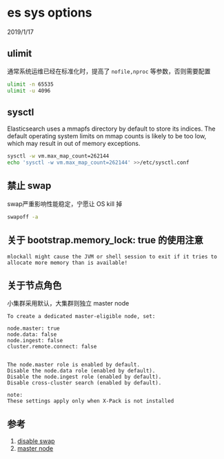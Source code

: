 # es sys options

2019/1/17

## ulimit

通常系统运维已经在标准化时，提高了 `nofile,nproc` 等参数，否则需要配置

```bash
ulimit -n 65535
ulimit -u 4096

```

## sysctl

Elasticsearch uses a mmapfs directory by default to store its indices. The default operating system limits on mmap counts is likely to be too low, which may result in out of memory exceptions.

```bash
sysctl -w vm.max_map_count=262144
echo 'sysctl -w vm.max_map_count=262144' >>/etc/sysctl.conf

```

## 禁止 swap

swap严重影响性能稳定，宁愿让 OS kill 掉

```bash
swapoff -a
```


## 关于 bootstrap.memory_lock: true 的使用注意

`mlockall might cause the JVM or shell session to exit if it tries to allocate more memory than is available!`


## 关于节点角色

小集群采用默认，大集群则独立 master node

```
To create a dedicated master-eligible node, set:

node.master: true
node.data: false
node.ingest: false
cluster.remote.connect: false


The node.master role is enabled by default.
Disable the node.data role (enabled by default).
Disable the node.ingest role (enabled by default).
Disable cross-cluster search (enabled by default).

note:
These settings apply only when X-Pack is not installed

```


## 参考
1. [disable swap](https://www.elastic.co/guide/en/elasticsearch/reference/current/setup-configuration-memory.html)
2. [master node](https://www.elastic.co/guide/en/elasticsearch/reference/current/modules-node.html#master-node)
